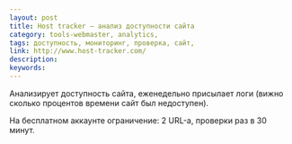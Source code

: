 ```yaml
---
layout: post
title: Host tracker — анализ доступности сайта
category: tools-webmaster, analytics, 
tags: доступность, мониторинг, проверка, сайт, 
link: http://www.host-tracker.com/
description: 
keywords: 
---
```


<p>Анализирует доступность сайта, еженедельно присылает логи (вижно сколько процентов времени сайт был недоступен).</p>
<p>На бесплатном аккаунте ограничение: 2 URL-а, проверки раз в 30 минут.</p>
